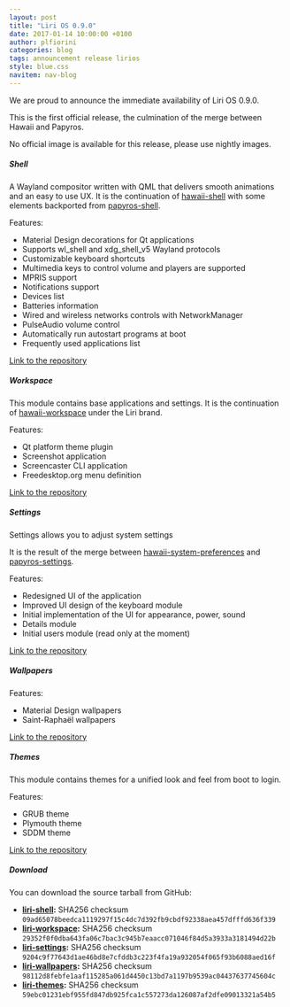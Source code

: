 ```yaml
---
layout: post
title: "Liri OS 0.9.0"
date: 2017-01-14 10:00:00 +0100
author: plfiorini
categories: blog
tags: announcement release lirios
style: blue.css
navitem: nav-blog
---
```


We are proud to announce the immediate availability of Liri OS 0.9.0.

This is the first official release, the culmination of the merge between Hawaii and Papyros.

No official image is available for this release, please use nightly images.

##### Shell

A Wayland compositor written with QML that delivers smooth animations and an easy to use UX.
It is the continuation of [hawaii-shell][hawaii-shell] with some elements backported from [papyros-shell][papyros-shell].

Features:

* Material Design decorations for Qt applications
* Supports wl_shell and xdg_shell_v5 Wayland protocols
* Customizable keyboard shortcuts
* Multimedia keys to control volume and players are supported
* MPRIS support
* Notifications support
* Devices list
* Batteries information
* Wired and wireless networks controls with NetworkManager
* PulseAudio volume control
* Automatically run autostart programs at boot
* Frequently used applications list

[Link to the repository][liri-shell]

##### Workspace

This module contains base applications and settings.
It is the continuation of [hawaii-workspace][hawaii-workspace] under the Liri brand.

Features:

* Qt platform theme plugin
* Screenshot application
* Screencaster CLI application
* Freedesktop.org menu definition

[Link to the repository][liri-workspace]

##### Settings

Settings allows you to adjust system settings

It is the result of the merge between [hawaii-system-preferences][hawaii-system-preferences] and [papyros-settings][papyros-settings].

Features:

* Redesigned UI of the application
* Improved UI design of the keyboard module
* Initial implementation of the UI for appearance, power, sound
* Details module
* Initial users module (read only at the moment)

[Link to the repository][liri-settings]

##### Wallpapers

Features:

* Material Design wallpapers
* Saint-Raphaël wallpapers

[Link to the repository][liri-wallpapers]

##### Themes

This module contains themes for a unified look and feel from boot to login.

Features:

* GRUB theme
* Plymouth theme
* SDDM theme

[Link to the repository][liri-themes]

##### Download

You can download the source tarball from GitHub:

* **[liri-shell][liri-shell-tarball]:** SHA256 checksum `09ad65078beedca1119297f15c4dc7d392fb9cbdf92338aea457dfffd636f339`
* **[liri-workspace][liri-workspace-tarball]:** SHA256 checksum `29352f0f0dba643fa06c7bac3c945b7eaacc071046f84d5a3933a3181494d22b`
* **[liri-settings][liri-settings-tarball]:** SHA256 checksum `9204c9f77643d1ae46bd8e7cfddb3c223f4fa19a932054f065f93b6088aed16f`
* **[liri-wallpapers][liri-wallpapers-tarball]:** SHA256 checksum `98112d8febfe1aaf115285a061d4450c13bd7a1197b9539ac04437637745604c`
* **[liri-themes][liri-themes-tarball]:** SHA256 checksum `59ebc01231ebf955fd847db925fca1c557273da126087af2dfe09013321a54b5`


[liri-shell]: https://github.com/lirios/shell
[liri-shell-tarball]: https://github.com/lirios/shell/releases/download/v0.9.0/liri-shell-0.9.0.tar.xz
[liri-workspace]: https://github.com/lirios/workspace
[liri-workspace-tarball]: https://github.com/lirios/workspace/releases/download/v0.9.0/liri-workspace-0.9.0.tar.xz
[liri-settings]: https://github.com/lirios/settings
[liri-settings-tarball]: https://github.com/lirios/settings/releases/download/v0.9.0/liri-settings-0.9.0.tar.xz
[liri-wallpapers]: https://github.com/lirios/wallpapers
[liri-wallpapers-tarball]: https://github.com/lirios/wallpapers/releases/download/v0.9.0/liri-wallpapers-0.9.0.tar.xz
[liri-themes]: https://github.com/lirios/themes
[liri-themes-tarball]: https://github.com/lirios/themes/releases/download/v0.9.0/lirios-themes-0.9.0.tar.xz
[hawaii-shell]: https://github.com/hawaii-desktop/hawaii-shell
[hawaii-workspace]: https://github.com/hawaii-desktop/hawaii-workspace
[hawaii-system-preferences]: https://github.com/hawaii-desktop/hawaii-system-preferences
[papyros-shell]: https://github.com/papyros/papyros-shell
[papyros-settings]: https://github.com/papyros/settings-app
